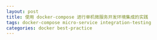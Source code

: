 ```yaml
---
layout: post
title: 使用 docker-compose 进行单机微服务开发环境集成的实践
tags: docker-compose micro-service integration-testing
categories: docker best-practice
---
```

